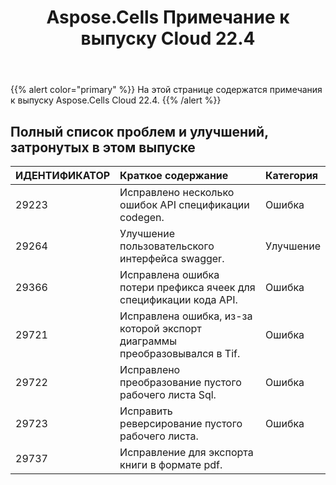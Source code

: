 ﻿---
title: Aspose.Cells Примечание к выпуску Cloud 22.4
second_title: Aspose.Cells Cloud Documen
type: docs
url: /ru/aspose-cells-cloud-22-4-release-notes/
description: Aspose.Cells Облако поддерживает Excel для создания, преобразования, слияния, разделения, защиты, операций с внутренними объектами и т. д.
weight: 18
---
{{% alert color="primary" %}} 
На этой странице содержатся примечания к выпуску Aspose.Cells Cloud 22.4.
{{% /alert %}} 
## **Полный список проблем и улучшений, затронутых в этом выпуске**
|**ИДЕНТИФИКАТОР**|**Краткое содержание**|**Категория**|
|:- |:- |:- |
|29223 |Исправлено несколько ошибок API спецификации codegen.| Ошибка|
|29264 |Улучшение пользовательского интерфейса swagger.| Улучшение|
|29366 |Исправлена ошибка потери префикса ячеек для спецификации кода API.| Ошибка|
|29721 |Исправлена ошибка, из-за которой экспорт диаграммы преобразовывался в Tif.| Ошибка|
|29722 |Исправлено преобразование пустого рабочего листа Sql.| Ошибка|
|29723 |Исправить реверсирование пустого рабочего листа.| Ошибка|
|29737 |Исправление для экспорта книги в формате pdf.|
